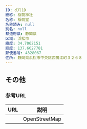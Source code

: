 ```yaml
---
ID: dJl1D
総称: 稲荷神社
名称: 稲荷堂
名称読み: null
別名: null
都道府県: 静岡県
区域: 浜松市
緯度: 34.7062151
経度: 137.6627781
郵便番号: 4328067
住所: 静岡県浜松市中央区西鴨江町３２６８
---
```


## その他

### 参考URL

| URL | 説明          |
| --- | ------------- |
|     | OpenStreetMap |
